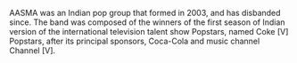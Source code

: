AASMA was an Indian pop group that formed in 2003, and has disbanded since. The band was composed of the winners of the first season of Indian version of the international television talent show Popstars, named Coke [V] Popstars, after its principal sponsors, Coca-Cola and music channel Channel [V].
